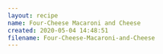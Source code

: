 ```yaml
---
layout: recipe
name: Four-Cheese Macaroni and Cheese
created: 2020-05-04 14:48:51
filename: Four-Cheese-Macaroni-and-Cheese
---
```

